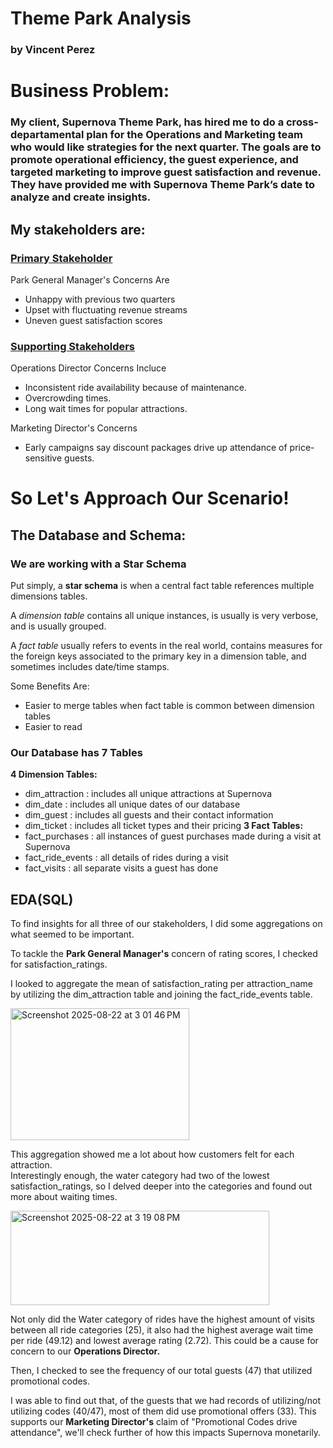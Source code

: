 # Theme Park Analysis
### by Vincent Perez

# Business Problem:

### My client, Supernova Theme Park, has hired me to do a cross-departamental plan for the Operations and Marketing team who would like strategies for the next quarter. The goals are to promote operational efficiency, the guest experience, and targeted marketing to improve guest satisfaction and revenue. They have provided me with Supernova Theme Park’s date to analyze and create insights.

## My stakeholders are:

### <ins>Primary Stakeholder</ins>
Park General Manager's Concerns Are </br>
- Unhappy with previous two quarters </br>
- Upset with fluctuating revenue streams </br>
- Uneven guest satisfaction scores </br>

### <ins>Supporting Stakeholders</ins> </br>
Operations Director Concerns Incluce </br>
- Inconsistent ride availability because of maintenance. </br>
- Overcrowding times. </br>
- Long wait times for popular attractions. </br>

Marketing Director's Concerns </br>
- Early campaigns say discount packages drive up attendance of price-sensitive guests.

# So Let's Approach Our Scenario!

## The Database and Schema:

### We are working with a Star Schema 
Put simply, a __star schema__ is when a central fact table references multiple dimensions tables. </br>

A _dimension table_ contains all unique instances, is usually is very verbose, and is usually grouped. </br>

A _fact table_ usually refers to events in the real world, contains measures for the foreign keys associated to the primary key in a dimension table, and sometimes includes date/time stamps. </br>

Some Benefits Are:
- Easier to merge tables when fact table is common between dimension tables
- Easier to read

### Our Database has 7 Tables

__4 Dimension Tables:__ </br>
- dim_attraction : includes all unique attractions at Supernova
- dim_date : includes all unique dates of our database
- dim_guest : includes all guests and their contact information
- dim_ticket : includes all ticket types and their pricing
__3 Fact Tables:__ </br>
- fact_purchases : all instances of guest purchases made during a visit at Supernova
- fact_ride_events : all details of rides during a visit
- fact_visits : all separate visits a guest has done

## EDA(SQL)

To find insights for all three of our stakeholders, I did some aggregations on what seemed to be important. </br>

To tackle the **Park General Manager's** concern of rating scores, I checked for satisfaction_ratings. </br>

I looked to aggregate the mean of satisfaction_rating per attraction_name by utilizing the dim_attraction table and joining the fact_ride_events table. </br>

<img width="286" height="211" alt="Screenshot 2025-08-22 at 3 01 46 PM" src="https://github.com/user-attachments/assets/fd4b6929-ea10-4c9f-9fa4-729c7177c905" />

This aggregation showed me a lot about how customers felt for each attraction. </br>
Interestingly enough, the water category had two of the lowest satisfaction_ratings, so I delved deeper into the categories and found out more about waiting times. </br>

<img width="414" height="151" alt="Screenshot 2025-08-22 at 3 19 08 PM" src="https://github.com/user-attachments/assets/77e64cf4-dec9-4860-85dd-170cc7c00e4a" />

Not only did the Water category of rides have the highest amount of visits between all ride categories (25), it also had the highest average wait time per ride (49.12) and lowest average rating (2.72). This could be a cause for concern to our **Operations Director.**

Then, I checked to see the frequency of our total guests (47) that utilized promotional codes.



I was able to find out that, of the guests that we had records of utilizing/not utilizing codes (40/47), most of them did use promotional offers (33). This supports our **Marketing Director's** claim of "Promotional Codes drive attendance", we'll check further of how this impacts Supernova monetarily.